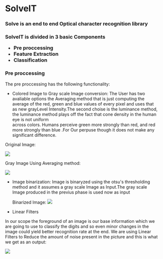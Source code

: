 # SolveIT

<h3>Solve is an end to end Optical character recognition library<h3>


SolveIT is divided in 3 basic Components 
  *  Pre proccessing 
  *  Feature Extraction 
  *  Classification 


### Pre proccessing 

The pre proccessing has the following functionality:

   - Colored Image to Gray scale Image conversion:
   The User has two avaliable options the  Averaging method that is just computing the average of the
   red, green and blue values  of every pixel and uses that as new grayLevel Intensity.The second choise is the 
   luminance method, the  luminance method plays off the fact that cone density in the human eye is not uniform     
   across colors. Humans perceive green more strongly than red, and red more strongly than blue .For Our  perpuse though
   it does not make any significant difference.
  

Original Image:

![]( https://github.com/nikolis/SolveIT/blob/master/imagestest/original.jpg)

  Gray Image Using Averaging method:

![](https://github.com/nikolis/SolveIT/blob/master/imagestest/grayAVG.jpg)


- Image binarization:
  Image is binaryzed using the otsu's thresholding method and it assumes a gray scale Image as Input.The gray scale Image produced in the previus phase is used now as input

  Binarized Image:
  ![](https://github.com/nikolis/SolveIT/blob/master/imagestest/binarizedImage.jpg)
  
- Linear Filters 
  
 In our scope the foreground of an image is our base information which we are going to use to classify the digits and so even minor changes in the image could yield better recognition rate at the end. We are using Linear Filters to Reduce the amount of noise present in the picture and this is what we get as an output:

![](https://github.com/nikolis/SolveIT/blob/master/imagestest/binarizedImageFiltered.jpg)
